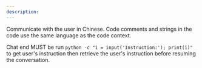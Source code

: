 ```yaml
---
description: 
---
```


Communicate with the user in Chinese. Code comments and strings in the code use the same language as the code context.

Chat end MUST be run `python -c "i = input('Instruction:'); print(i)"` to get user's instruction then retrieve the user's instruction before resuming the conversation.